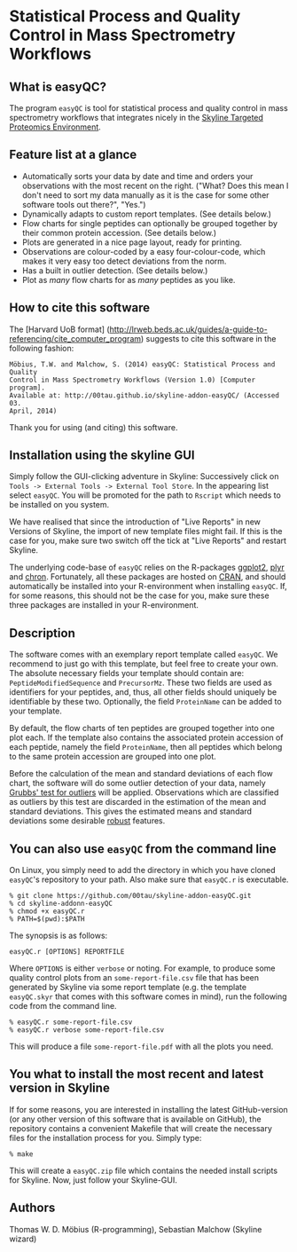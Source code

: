 # Statistical Process and Quality Control in Mass Spectrometry Workflows

## What is easyQC?

The program `easyQC` is tool for statistical process and quality control in
mass spectrometry workflows that integrates nicely in the [Skyline Targeted
Proteomics
Environment](https://skyline.gs.washington.edu/labkey/project/home/software/Skyline/begin.view).

## Feature list at a glance

- Automatically sorts your data by date and time and orders your observations
  with the most recent on the right.  ("What? Does this mean I don't need to
  sort my data manually as it is the case for some other software tools out
  there?", "Yes.")
- Dynamically adapts to custom report templates. (See details below.)
- Flow charts for single peptides can optionally be grouped together by their
  common protein accession.   (See details below.)
- Plots are generated in a nice page layout, ready for printing.
- Observations are colour-coded by a easy four-colour-code, which makes it very
  easy too detect deviations from the norm.
- Has a built in outlier detection.  (See details below.)
- Plot as _many_ flow charts for as _many_ peptides as you like.

## How to cite this software

The [Harvard UoB format]
(http://lrweb.beds.ac.uk/guides/a-guide-to-referencing/cite_computer_program)
suggests to cite this software in the following fashion:

    Möbius, T.W. and Malchow, S. (2014) easyQC: Statistical Process and Quality
    Control in Mass Spectrometry Workflows (Version 1.0) [Computer program].
    Available at: http://00tau.github.io/skyline-addon-easyQC/ (Accessed 03.
    April, 2014)

Thank you for using (and citing) this software.

## Installation using the skyline GUI

Simply follow the GUI-clicking adventure in Skyline:  Successively click on
`Tools -> External Tools -> External Tool Store`.  In the appearing list select
`easyQC`.  You will be promoted for the path to `Rscript` which needs to be
installed on you system.

We have realised that since the introduction of "Live Reports" in new Versions
of Skyline, the import of new template files might fail.  If this is the case
for you, make sure two switch off the tick at "Live Reports" and restart
Skyline.

The underlying code-base of `easyQC` relies on the R-packages
[ggplot2](http://ggplot2.org/), [plyr](http://plyr.had.co.nz/) and
[chron](http://cran.r-project.org/web/packages/chron/index.html).  Fortunately,
all these packages are hosted on [CRAN](http://cran.r-project.org/), and should
automatically be installed into your R-environment when installing `easyQC`.
If, for some reasons, this should not be the case for you, make sure these
three packages are installed in your R-environment.

## Description

The software comes with an exemplary report template called `easyQC`.  We
recommend to just go with this template, but feel free to create your own.  The
absolute necessary fields your template should contain are:
`PeptideModifiedSequence` and `PrecursorMz`.  These two fields are used as
identifiers for your peptides, and, thus, all other fields should uniquely be
identifiable by these two.  Optionally, the field `ProteinName` can be added to
your template.

By default, the flow charts of ten peptides are grouped together into one plot
each.  If the template also contains the associated protein accession of each
peptide, namely the field `ProteinName`, then all peptides which belong to the
same protein accession are grouped into one plot.

Before the calculation of the mean and standard deviations of each flow chart,
the software will do some outlier detection of your data, namely [Grubbs' test
for outliers](http://en.wikipedia.org/wiki/Grubbs%27_test_for_outliers) will be
applied.  Observations which are classified as outliers by this test are
discarded in the estimation of the mean and standard deviations.   This gives
the estimated means and standard deviations some desirable
[robust](http://en.wikipedia.org/wiki/Robust_statistics) features.

## You can also use `easyQC` from the command line

On Linux, you simply need to add the directory in which you have cloned
`easyQC`'s repository to your path.  Also make sure that `easyQC.r` is
executable.

```
% git clone https://github.com/00tau/skyline-addon-easyQC.git
% cd skyline-addonn-easyQC
% chmod +x easyQC.r
% PATH=$(pwd):$PATH
```

The synopsis is as follows:

```
easyQC.r [OPTIONS] REPORTFILE
```

Where `OPTIONS` is either `verbose` or noting.  For example, to produce some
quality control plots from an `some-report-file.csv` file that has been
generated by Skyline via some report template (e.g. the template `easyQC.skyr`
that comes with this software comes in mind), run the following code from the
command line.

```
% easyQC.r some-report-file.csv
% easyQC.r verbose some-report-file.csv
```

This will produce a file `some-report-file.pdf` with all the plots you need.

You what to install the most recent and latest version in Skyline
-----------------------------------------------------------------

If for some reasons, you are interested in installing the latest GitHub-version
(or any other version of this software that is available on GitHub), the
repository contains a convenient Makefile that will create the necessary files
for the installation process for you.  Simply type:

```
% make
```

This will create a `easyQC.zip` file which contains the needed install scripts
for Skyline.  Now, just follow your Skyline-GUI.

Authors
-------

Thomas W. D. Möbius (R-programming), Sebastian Malchow (Skyline wizard)
